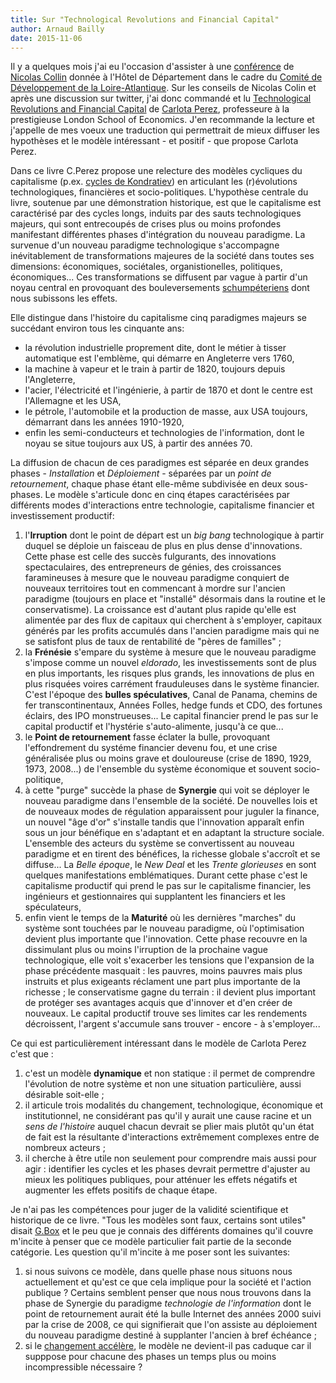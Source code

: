 ```yaml
---
title: Sur "Technological Revolutions and Financial Capital"
author: Arnaud Bailly 
date: 2015-11-06
---
```


Il y a quelques mois j'ai eu l'occasion d'assister à une [conférence](http://conseil-developpement.loire-atlantique.fr/assaut-numerique-decrypte-devant-100-citoyens-et-professionnels-de-loire-atlantique/) de [Nicolas Collin](https://twitter.com/Nicolas_Colin) donnée à
l'Hôtel de Département dans le cadre du
[Comité de Développement de la Loire-Atlantique](http://conseil-developpement.loire-atlantique.fr/). Sur les conseils de Nicolas
Colin et après une discussion sur twitter, j'ai donc commandé et lu
[Technological Revolutions and Financial Capital](https://books.google.fr/books/about/Technological_Revolutions_and_Financial.html)
de [Carlota Perez](http://www.carlotaperez.org/), professeure à la prestigieuse London School of Economics. J'en recommande la
lecture et j'appelle de mes voeux une traduction qui permettrait de mieux diffuser les hypothèses et le modèle intéressant - et
positif - que propose Carlota Perez.

Dans ce livre C.Perez propose une relecture des modèles cycliques du capitalisme
(p.ex. [cycles de Kondratiev](https://fr.wikipedia.org/wiki/Cycle_de_Kondratiev)) en articulant les (r)évolutions technologiques,
financières et socio-politiques. L'hypothèse centrale du livre, soutenue par une démonstration historique, est que le capitalisme
est caractérisé par des cycles longs, induits par des sauts technologiques majeurs, qui sont entrecoupés de crises plus ou moins
profondes manifestant différentes phases d'intégration du nouveau paradigme. La survenue d'un nouveau paradigme technologique
s'accompagne inévitablement de transformations majeures de la société dans toutes ses dimensions: économiques, sociétales,
organistionelles, politiques, économiques... Ces transformations se diffusent par vague à partir d'un noyau central en provoquant
des bouleversements [schumpéteriens](https://en.wikipedia.org/wiki/Creative_destruction) dont nous subissons les effets.

Elle distingue dans l'histoire du capitalisme cinq paradigmes majeurs se succédant environ tous les cinquante ans:

* la révolution industrielle proprement dite, dont le métier à tisser automatique est l'emblème, qui démarre en Angleterre vers
  1760, 
* la machine à vapeur et le train à partir de 1820, toujours depuis l'Angleterre, 
* l'acier, l'électricité et l'ingénierie, à partir de 1870 et dont le centre est l'Allemagne et les USA,
* le pétrole, l'automobile et la production de masse, aux USA toujours, démarrant dans les années 1910-1920,
* enfin les semi-conducteurs et technologies de l'information, dont le noyau se situe toujours aux US, à partir des années 70.

La diffusion de chacun de ces paradigmes est séparée en deux grandes phases  - *Installation*  et *Déploiement* - séparées par un *point de retournement*, chaque phase étant
elle-même subdivisée en deux sous-phases. Le modèle s'articule donc en cinq étapes caractérisées par différents modes d'interactions
entre technologie, capitalisme financier et investissement productif:

1. l'**Irruption** dont le point de départ est un *big bang* technologique à partir duquel se déploie un faisceau de plus en plus
   dense d'innovations. Cette phase est celle des succès fulgurants, des innovations spectaculaires, des entrepreneurs de génies, des croissances faramineuses à
   mesure que le nouveau paradigme conquiert de nouveaux territoires tout en commencant à mordre sur l'ancien paradigme (toujours en
   place et "installé" désormais dans la routine et le conservatisme). La croissance est d'autant plus rapide qu'elle est alimentée
   par des flux de capitaux qui cherchent à s'employer, capitaux générés par les profits accumulés dans l'ancien paradigme mais qui
   ne se satisfont plus de taux de rentabilité de "pères de familles" ;
2. la **Frénésie** s'empare du système à mesure que le nouveau paradigme s'impose comme un nouvel *eldorado*, les investissements
   sont de plus en plus importants, les risques plus grands, les innovations de plus en plus risquées voires carrément frauduleuses
   dans le système financier. C'est l'époque des **bulles spéculatives**, Canal de Panama, chemins de fer transcontinentaux, Années
   Folles, hedge funds et CDO, des fortunes éclairs, des IPO monstrueuses... Le capital financier prend le pas sur le capital
   productif et l'hystérie s'auto-alimente, jusqu'à ce que...
3. le **Point de retournement** fasse éclater la bulle, provoquant l'effondrement du systéme financier devenu fou, et une crise
   généralisée plus ou moins grave et douloureuse (crise de 1890, 1929, 1973, 2008...) de l'ensemble du système économique et
   souvent socio-politique,
4. à cette "purge" succède la phase de **Synergie** qui voit se déployer le nouveau paradigme dans l'ensemble de la société. De
   nouvelles lois et de nouveaux modes de régulation apparaissent pour juguler la finance, un nouvel "âge d'or" s'installe tandis
   que l'innovation apparaît enfin sous un jour bénéfique en s'adaptant et en adaptant la structure sociale. L'ensemble des acteurs
   du système se convertissent au nouveau paradigme et en tirent des bénéfices, la richesse globale s'accroît et se diffuse... La
   *Belle époque*, le *New Deal* et les *Trente glorieuses* en sont quelques manifestations emblématiques. Durant cette phase c'est
   le capitalisme productif qui prend le pas sur le capitalisme financier, les ingénieurs et gestionnaires qui supplantent les
   financiers et les spéculateurs,
5. enfin vient le temps de la **Maturité** où les dernières "marches" du système sont touchées par le nouveau paradigme, où
   l'optimisation devient plus importante que l'innovation. Cette phase recouvre en la dissimulant plus ou moins l'irruption de la
   prochaine vague technologique, elle voit s'exacerber les tensions que l'expansion de la phase précédente masquait : les pauvres,
   moins pauvres mais plus instruits et plus exigeants réclament une part plus importante de la richesse ; le conservatisme gagne du
   terrain : il devient plus important de protéger ses avantages acquis que d'innover et d'en créer de nouveaux. Le capital
   productif trouve ses limites car les rendements décroissent, l'argent s'accumule sans trouver - encore - à s'employer...

Ce qui est particulièrement intéressant dans le modèle de Carlota Perez c'est que :

1. c'est un modèle **dynamique** et non statique : il permet de comprendre l'évolution de notre système et non une situation
   particulière, aussi désirable soit-elle ;
2. il articule trois modalités du changement, technologique, économique et institutionnel, ne considérant pas qu'il y aurait une
   cause racine et un *sens de l'histoire* auquel chacun devrait se plier mais plutôt qu'un état de fait est la résultante
   d'interactions extrêmement complexes entre de nombreux acteurs ;
3. il cherche à être utile non seulement pour comprendre mais aussi pour agir : identifier les cycles et les phases devrait
   permettre d'ajuster au mieux les politiques publiques, pour atténuer les effets négatifs et augmenter les effets
   positifs de chaque étape.

Je n'ai pas les compétences pour juger de la validité scientifique et historique de ce livre. "Tous les modèles sont faux, certains
sont utiles" disait [G.Box](https://en.wikiquote.org/wiki/George_E._P._Box) et le peu que je connais des différents
domaines qu'il couvre m'incite à penser que ce modèle particulier fait partie de la seconde catégorie. Les  question qu'il m'incite à me
poser sont les suivantes:

1. si nous suivons ce modèle, dans quelle phase nous situons nous actuellement et qu'est ce que cela implique pour la société et
   l'action publique ? Certains semblent penser que nous nous trouvons dans la phase de Synergie du paradigme *technologie de
   l'information* dont le point de retournement aurait été la bulle Internet des années 2000 suivi par la crise de 2008, ce qui
   signifierait que l'on assiste au déploiement du nouveau paradigme destiné à supplanter l'ancien à bref échéance ;
2. si le [changement accélère](https://en.wikipedia.org/wiki/Accelerating_change), le modèle ne devient-il pas caduque car il
   supppose pour chacune des phases un temps plus ou moins incompressible nécessaire ?

